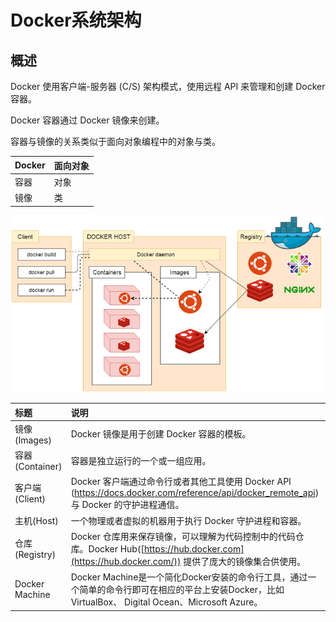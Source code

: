 # Docker系统架构

## 概述

Docker 使用客户端-服务器 (C/S) 架构模式，使用远程 API 来管理和创建 Docker 容器。

Docker 容器通过 Docker 镜像来创建。

容器与镜像的关系类似于面向对象编程中的对象与类。

| Docker | 面向对象 |
| :----- | :------- |
| 容器   | 对象     |
| 镜像   | 类       |

![img](../assets/262150629_86976.png)

| 标题            | 说明                                                         |
| :-------------- | :----------------------------------------------------------- |
| 镜像(Images)    | Docker 镜像是用于创建 Docker 容器的模板。                    |
| 容器(Container) | 容器是独立运行的一个或一组应用。                             |
| 客户端(Client)  | Docker 客户端通过命令行或者其他工具使用 Docker API (<https://docs.docker.com/reference/api/docker_remote_api>) 与 Docker 的守护进程通信。 |
| 主机(Host)      | 一个物理或者虚拟的机器用于执行 Docker 守护进程和容器。       |
| 仓库(Registry)  | Docker 仓库用来保存镜像，可以理解为代码控制中的代码仓库。Docker Hub([https://hub.docker.com](https://hub.docker.com/)) 提供了庞大的镜像集合供使用。 |
| Docker Machine  | Docker Machine是一个简化Docker安装的命令行工具，通过一个简单的命令行即可在相应的平台上安装Docker，比如VirtualBox、 Digital Ocean、Microsoft Azure。 |